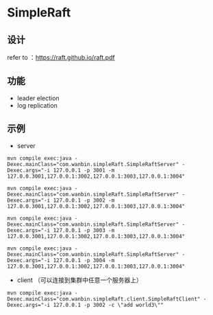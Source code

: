 # SimpleRaft

## 设计
refer to ：https://raft.github.io/raft.pdf

## 功能
- leader election
- log replication


## 示例

- server

`
  mvn compile exec:java -Dexec.mainClass="com.wanbin.simpleRaft.SimpleRaftServer" -Dexec.args="-i 127.0.0.1 -p 3001 -m 127.0.0.3001,127.0.0.1:3002,127.0.0.1:3003,127.0.0.1:3004"
`

`
  mvn compile exec:java -Dexec.mainClass="com.wanbin.simpleRaft.SimpleRaftServer" -Dexec.args="-i 127.0.0.1 -p 3002 -m 127.0.0.3001,127.0.0.1:3002,127.0.0.1:3003,127.0.0.1:3004"
`

`
  mvn compile exec:java -Dexec.mainClass="com.wanbin.simpleRaft.SimpleRaftServer" -Dexec.args="-i 127.0.0.1 -p 3003 -m 127.0.0.3001,127.0.0.1:3002,127.0.0.1:3003,127.0.0.1:3004"
`

`
  mvn compile exec:java -Dexec.mainClass="com.wanbin.simpleRaft.SimpleRaftServer" -Dexec.args="-i 127.0.0.1 -p 3004 -m 127.0.0.3001,127.0.0.1:3002,127.0.0.1:3003,127.0.0.1:3004"
`

- client （可以连接到集群中任意一个服务器上）

`
 mvn compile exec:java -Dexec.mainClass="com.wanbin.simpleRaft.client.SimpleRaftClient" -Dexec.args="-i 127.0.0.1 -p 3002 -c \"add world3\""
 `
 
